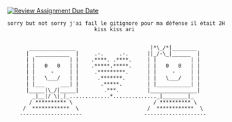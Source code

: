 [![Review Assignment Due Date](https://classroom.github.com/assets/deadline-readme-button-22041afd0340ce965d47ae6ef1cefeee28c7c493a6346c4f15d667ab976d596c.svg)](https://classroom.github.com/a/iT8za-g6)



```
sorry but not sorry j'ai fail le gitignore pour ma défense il était 2H 
                            kiss kiss ari


       _______________                        |*\_/*|________
      |  ___________  |     .-.     .-.      ||_/-\_|______  |
      | |           | |    .****. .****.     | |           | |
      | |   0   0   | |    .*****.*****.     | |   0   0   | |
      | |     -     | |     .*********.      | |     -     | |
      | |   \___/   | |      .*******.       | |   \___/   | |
      | |___     ___| |       .*****.        | |___________| |
      |_____|\_/|_____|        .***.         |_______________|
        _|__|/ \|_|_.............*.............._|________|_
       / ********** \                          / ********** \
     /  ************  \                      /  ************  \
    --------------------                    --------------------

```
